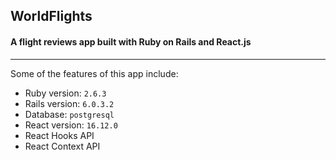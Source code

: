 ## WorldFlights
#### A flight reviews app built with Ruby on Rails and React.js

---

Some of the features of this app include:

* Ruby version: `2.6.3`
* Rails version: `6.0.3.2`
* Database: `postgresql`
* React version: `16.12.0`
* React Hooks API
* React Context API